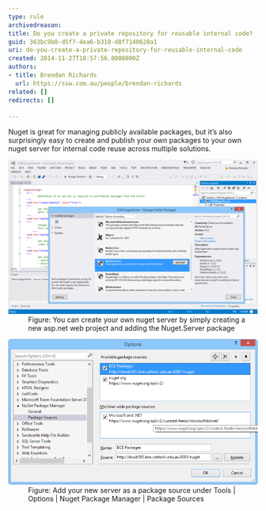 ```yaml
---
type: rule
archivedreason: 
title: Do you create a private repository for reusable internal code?
guid: 363bc9b0-d5f7-4ea6-b318-d8f7140628a1
uri: do-you-create-a-private-repository-for-reusable-internal-code
created: 2014-11-27T18:57:56.0000000Z
authors:
- title: Brendan Richards
  url: https://ssw.com.au/people/brendan-richards
related: []
redirects: []

---
```


Nuget is great for managing publicly available packages, but it’s also surprisingly easy to create and publish your own packages to your own nuget server for internal code reuse across multiple solutions.

<!--endintro-->
<dl class="image"><dt> 
      <img src="private-nuget-1.png" alt="private-nuget-1.png" style="width:600px;"> </dt><dd>Figure: You can create your own nuget server by simply creating a new asp.net web project and adding the Nuget.Server package</dd></dl><dl class="image"><dt> 
      <img src="private-nuget-2.png" alt="private-nuget-2.png" style="width:600px;">
   </dt><dd>Figure: Add your new server as a package source under Tools | Options | Nuget Package Manager | Package Sources</dd></dl>
